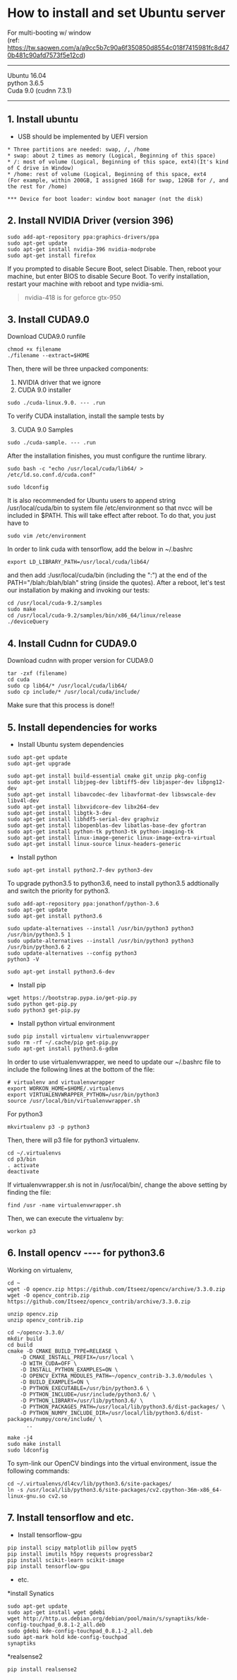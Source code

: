 # How to install and set Ubuntu server 

For multi-booting w/ window <br />
(ref: https://tw.saowen.com/a/a9cc5b7c90a6f350850d8554c018f7415981fc8d470b481c90afd7573f5e12cd)
***********************
Ubuntu 16.04 <br />
python 3.6.5 <br />
Cuda 9.0 (cudnn 7.3.1)
***********************

## 1. Install ubuntu
* USB should be implemented by UEFI version

```
* Three partitions are needed: swap, /, /home
* swap: about 2 times as memory (Logical, Beginning of this space)
* /: most of volume (Logical, Beginning of this space, ext4)(It's kind of C drive in Window)
* /home: rest of volume (Logical, Beginning of this space, ext4
(For example, within 200GB, I assigned 16GB for swap, 120GB for /, and the rest for /home)

*** Device for boot loader: window boot manager (not the disk)
```

## 2. Install NVIDIA Driver (version 396)
```
sudo add-apt-repository ppa:graphics-drivers/ppa
sudo apt-get update
sudo apt-get install nvidia-396 nvidia-modprobe
sudo apt-get install firefox
```
If you prompted to disable Secure Boot, select Disable. Then, reboot your machine, but enter BIOS to disable Secure Boot. 
To verify installation, restart your machine with reboot and type nvidia-smi. 

> nvidia-418 is for geforce gtx-950 

## 3. Install CUDA9.0
Download CUDA9.0 runfile
```
chmod +x filename
./filename --extract=$HOME
```
Then, there will be three unpacked components: 
1. NVIDIA driver that we ignore 
2. CUDA 9.0 installer
``` 
sudo ./cuda-linux.9.0. --- .run
```
To verify CUDA installation, install the sample tests by

3. CUDA 9.0 Samples
```
sudo ./cuda-sample. --- .run
```

After the installation finishes, you must configure the runtime library.
```
sudo bash -c "echo /usr/local/cuda/lib64/ > /etc/ld.so.conf.d/cuda.conf"

sudo ldconfig
```

It is also recommended for Ubuntu users to append string /usr/local/cuda/bin to system file /etc/environment so that nvcc will be included in $PATH. This will take effect after reboot. To do that, you just have to

```
sudo vim /etc/environment
```
In order to link cuda with tensorflow, add the below in ~/.bashrc
```
export LD_LIBRARY_PATH=/usr/local/cuda/lib64/
```

and then add :/usr/local/cuda/bin (including the ":") at the end of the PATH="/blah:/blah/blah" string (inside the quotes).
After a reboot, let's test our installation by making and invoking our tests:
```
cd /usr/local/cuda-9.2/samples
sudo make
cd /usr/local/cuda-9.2/samples/bin/x86_64/linux/release
./deviceQuery
```


## 4. Install Cudnn for CUDA9.0
Download cudnn with proper version for CUDA9.0
```
tar -zxf (filename)
cd cuda
sudo cp lib64/* /usr/local/cuda/lib64/
sudo cp include/* /usr/local/cuda/include/
```
Make sure that this process is done!!

## 5. Install dependencies for works

* Install Ubuntu system dependencies
```
sudo apt-get update
sudo apt-get upgrade

sudo apt-get install build-essential cmake git unzip pkg-config
sudo apt-get install libjpeg-dev libtiff5-dev libjasper-dev libpng12-dev
sudo apt-get install libavcodec-dev libavformat-dev libswscale-dev libv4l-dev
sudo apt-get install libxvidcore-dev libx264-dev
sudo apt-get install libgtk-3-dev
sudo apt-get install libhdf5-serial-dev graphviz
sudo apt-get install libopenblas-dev libatlas-base-dev gfortran
sudo apt-get install python-tk python3-tk python-imaging-tk
sudo apt-get install linux-image-generic linux-image-extra-virtual
sudo apt-get install linux-source linux-headers-generic
```

* Install python
``` 
sudo apt-get install python2.7-dev python3-dev
```
To upgrade python3.5 to python3.6, need to install python3.5 addtionally and switch the priority for python3.
```
sudo add-apt-repository ppa:jonathonf/python-3.6
sudo apt-get update
sudo apt-get install python3.6

sudo update-alternatives --install /usr/bin/python3 python3 /usr/bin/python3.5 1
sudo update-alternatives --install /usr/bin/python3 python3 /usr/bin/python3.6 2
sudo update-alternatives --config python3
python3 -V

sudo apt-get install python3.6-dev
```

* Install pip
```
wget https://bootstrap.pypa.io/get-pip.py
sudo python get-pip.py
sudo python3 get-pip.py
```

* Install python virtual environment
```
sudo pip install virtualenv virtualenvwrapper
sudo rm -rf ~/.cache/pip get-pip.py
sudo apt-get install python3.6-gdbm
```

In order to use virtualenvwrapper, we need to update our ~/.bashrc file to include the following lines at the bottom of the file:
```
# virtualenv and virtualenvwrapper
export WORKON_HOME=$HOME/.virtualenvs
export VIRTUALENVWRAPPER_PYTHON=/usr/bin/python3
source /usr/local/bin/virtualenvwrapper.sh
```

For python3
```
mkvirtualenv p3 -p python3
```
Then, there will p3 file for python3 virtualenv.
```
cd ~/.virtualenvs
cd p3/bin
. activate
deactivate
```

If virtualenvwrapper.sh is not in /usr/local/bin/, change the above setting by finding the file:
```
find /usr -name virtualenvwrapper.sh
```

Then, we can execute the virtualenv by:
```
workon p3
```

## 6. Install opencv ---- for python3.6
Working on virtualenv,
```
cd ~
wget -O opencv.zip https://github.com/Itseez/opencv/archive/3.3.0.zip
wget -O opencv_contrib.zip https://github.com/Itseez/opencv_contrib/archive/3.3.0.zip

unzip opencv.zip
unzip opencv_contrib.zip

cd ~/opencv-3.3.0/
mkdir build
cd build
cmake -D CMAKE_BUILD_TYPE=RELEASE \
    -D CMAKE_INSTALL_PREFIX=/usr/local \
    -D WITH_CUDA=OFF \
    -D INSTALL_PYTHON_EXAMPLES=ON \
    -D OPENCV_EXTRA_MODULES_PATH=~/opencv_contrib-3.3.0/modules \
    -D BUILD_EXAMPLES=ON \
    -D PYTHON_EXECUTABLE=/usr/bin/python3.6 \
    -D PYTHON_INCLUDE=/usr/include/python3.6/ \
    -D PYTHON_LIBRARY=/usr/lib/python3.6/ \
    -D PYTHON_PACKAGES_PATH=/usr/local/lib/python3.6/dist-packages/ \
    -D PYTHON_NUMPY_INCLUDE_DIR=/usr/local/lib/python3.6/dist-packages/numpy/core/include/ \
      ..

make -j4
sudo make install
sudo ldconfig
```

To sym-link our OpenCV bindings into the virtual environment, issue the following commands:
```
cd ~/.virtualenvs/dl4cv/lib/python3.6/site-packages/
ln -s /usr/local/lib/python3.6/site-packages/cv2.cpython-36m-x86_64-linux-gnu.so cv2.so
```

## 7. Install tensorflow and etc.
* Install tensorflow-gpu
```
pip install scipy matplotlib pillow pyqt5
pip install imutils h5py requests progressbar2
pip install scikit-learn scikit-image
pip install tensorflow-gpu
```

* etc.

*install Synatics
```
sudo apt-get update
sudo apt-get install wget gdebi
wget http://http.us.debian.org/debian/pool/main/s/synaptiks/kde-config-touchpad_0.8.1-2_all.deb
sudo gdebi kde-config-touchpad_0.8.1-2_all.deb
sudo apt-mark hold kde-config-touchpad
synaptiks
```
*realsense2
 ```
 pip install realsense2
 ```
 
